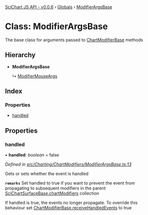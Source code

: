 [SciChart JS API - v0.0.6](../README.md) › [Globals](../globals.md) › [ModifierArgsBase](modifierargsbase.md)

# Class: ModifierArgsBase

The base class for arguments passed to [ChartModifierBase](chartmodifierbase.md) methods

## Hierarchy

* **ModifierArgsBase**

  ↳ [ModifierMouseArgs](modifiermouseargs.md)

## Index

### Properties

* [handled](modifierargsbase.md#handled)

## Properties

###  handled

• **handled**: *boolean* = false

*Defined in [src/Charting/ChartModifiers/ModifierArgsBase.ts:13](https://github.com/ABTSoftware/SciChart.Dev/blob/f6fba97af2/Web/src/SciChart/src/Charting/ChartModifiers/ModifierArgsBase.ts#L13)*

Gets or sets whether the event is handled

**`remarks`** 
Set handled to true if you want to prevent the event from propagating to subsequent modifiers in the
parent [SciChartSurfaceBase.chartModifiers](scichartsurfacebase.md#readonly-chartmodifiers) collection

If handled is true, the events no longer propagate. To override this behaviour set [ChartModifierBase.receiveHandledEvents](chartmodifierbase.md#receivehandledevents) to true
